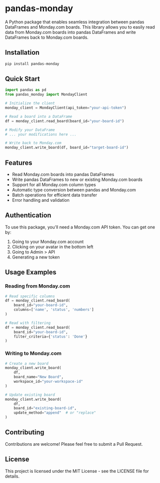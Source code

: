 # pandas-monday

A Python package that enables seamless integration between pandas DataFrames and Monday.com boards. This library allows you to easily read data from Monday.com boards into pandas DataFrames and write DataFrames back to Monday.com boards.

## Installation

```bash
pip install pandas-monday
```

## Quick Start

```python
import pandas as pd
from pandas_monday import MondayClient

# Initialize the client
monday_client = MondayClient(api_token="your-api-token")

# Read a board into a DataFrame
df = monday_client.read_board(board_id="your-board-id")

# Modify your DataFrame
# ... your modifications here ...

# Write back to Monday.com
monday_client.write_board(df, board_id="target-board-id")
```

## Features

- Read Monday.com boards into pandas DataFrames
- Write pandas DataFrames to new or existing Monday.com boards
- Support for all Monday.com column types
- Automatic type conversion between pandas and Monday.com
- Batch operations for efficient data transfer
- Error handling and validation

## Authentication

To use this package, you'll need a Monday.com API token. You can get one by:

1. Going to your Monday.com account
2. Clicking on your avatar in the bottom left
3. Going to Admin > API
4. Generating a new token

## Usage Examples

### Reading from Monday.com

```python
# Read specific columns
df = monday_client.read_board(
    board_id="your-board-id",
    columns=['name', 'status', 'numbers']
)

# Read with filtering
df = monday_client.read_board(
    board_id="your-board-id",
    filter_criteria={'status': 'Done'}
)
```

### Writing to Monday.com

```python
# Create a new board
monday_client.write_board(
    df,
    board_name="New Board",
    workspace_id="your-workspace-id"
)

# Update existing board
monday_client.write_board(
    df,
    board_id="existing-board-id",
    update_method="append"  # or "replace"
)
```

## Contributing

Contributions are welcome! Please feel free to submit a Pull Request.

## License

This project is licensed under the MIT License - see the LICENSE file for details. 
